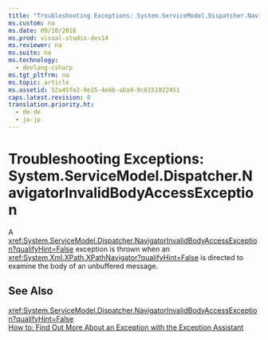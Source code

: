 ```yaml
---
title: "Troubleshooting Exceptions: System.ServiceModel.Dispatcher.NavigatorInvalidBodyAccessException"
ms.custom: na
ms.date: 09/18/2016
ms.prod: visual-studio-dev14
ms.reviewer: na
ms.suite: na
ms.technology: 
  - devlang-csharp
ms.tgt_pltfrm: na
ms.topic: article
ms.assetid: 52a45fe2-9e25-4e6b-aba9-0c6151022451
caps.latest.revision: 8
translation.priority.ht: 
  - de-de
  - ja-jp
---
```

# Troubleshooting Exceptions: System.ServiceModel.Dispatcher.NavigatorInvalidBodyAccessException
A <xref:System.ServiceModel.Dispatcher.NavigatorInvalidBodyAccessException?qualifyHint=False> exception is thrown when an <xref:System.Xml.XPath.XPathNavigator?qualifyHint=False> is directed to examine the body of an unbuffered message.  
  
## See Also  
 <xref:System.ServiceModel.Dispatcher.NavigatorInvalidBodyAccessException?qualifyHint=False>   
 [How to: Find Out More About an Exception with the Exception Assistant](../Topic/How%20to:%20Use%20the%20Exception%20Assistant.md)